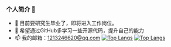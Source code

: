 ### 个人简介 👋
- 🌱 目前要研究生毕业了，即将进入工作岗位。
- 🔭 希望通过GitHub多学习一些开源代码，提升自己的能力
- 📫 我的邮箱：1213246620@qq.com
[![Top Langs](https://github-readme-stats.vercel.app/api/top-langs/?username=princewang666&layout=compact)](https://github.com/princewang666/github-readme-stats)
[![Top Langs](https://github-readme-stats.vercel.app/api/top-langs/?username=princewang666&layout=compact&show_icons=true&theme=tokyonight)](https://github.com/princewang666/github-readme-stats)


<!--
**princewang666/princewang666** is a ✨ _special_ ✨ repository because its `README.md` (this file) appears on your GitHub profile.

Here are some ideas to get you started:

- 🔭 I’m currently working on ...
- 🌱 I’m currently learning ...
- 👯 I’m looking to collaborate on ...
- 🤔 I’m looking for help with ...
- 💬 Ask me about ...
- 📫 How to reach me: ...
- 😄 Pronouns: ...
- ⚡ Fun fact: ...
-->
